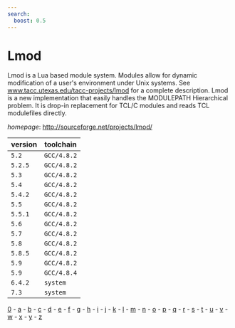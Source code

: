 ```yaml
---
search:
  boost: 0.5
---
```

# Lmod

Lmod is a Lua based module system. Modules allow for dynamic modification  of a user's environment under Unix systems. See www.tacc.utexas.edu/tacc-projects/lmod  for a complete description. Lmod is a new implementation that easily handles the MODULEPATH  Hierarchical problem. It is drop-in replacement for TCL/C modules and reads TCL modulefiles directly.

*homepage*: <http://sourceforge.net/projects/lmod/>

version | toolchain
--------|----------
``5.2`` | ``GCC/4.8.2``
``5.2.5`` | ``GCC/4.8.2``
``5.3`` | ``GCC/4.8.2``
``5.4`` | ``GCC/4.8.2``
``5.4.2`` | ``GCC/4.8.2``
``5.5`` | ``GCC/4.8.2``
``5.5.1`` | ``GCC/4.8.2``
``5.6`` | ``GCC/4.8.2``
``5.7`` | ``GCC/4.8.2``
``5.8`` | ``GCC/4.8.2``
``5.8.5`` | ``GCC/4.8.2``
``5.9`` | ``GCC/4.8.2``
``5.9`` | ``GCC/4.8.4``
``6.4.2`` | ``system``
``7.3`` | ``system``

[0](../0/index.md) - [a](../a/index.md) - [b](../b/index.md) - [c](../c/index.md) - [d](../d/index.md) - [e](../e/index.md) - [f](../f/index.md) - [g](../g/index.md) - [h](../h/index.md) - [i](../i/index.md) - [j](../j/index.md) - [k](../k/index.md) - [l](../l/index.md) - [m](../m/index.md) - [n](../n/index.md) - [o](../o/index.md) - [p](../p/index.md) - [q](../q/index.md) - [r](../r/index.md) - [s](../s/index.md) - [t](../t/index.md) - [u](../u/index.md) - [v](../v/index.md) - [w](../w/index.md) - [x](../x/index.md) - [y](../y/index.md) - [z](../z/index.md)

